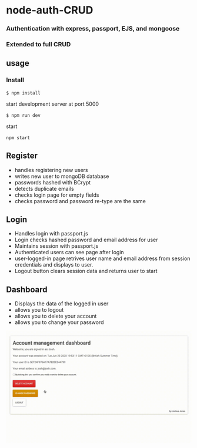 # node-auth-CRUD

### Authentication with express, passport, EJS, and mongoose

### Extended to full CRUD

## usage

### Install

```
$ npm install
```

start development server at port 5000

```
$ npm run dev
```

start

```
npm start
```

## Register

- handles registering new users
- writes new user to mongoDB database
- passwords hashed with BCrypt
- detects duplicate emails
- checks login page for empty fields
- checks password and password re-type are the same

## Login

- Handles login with passport.js
- Login checks hashed password and email address for user
- Maintains session with passport.js
- Authenticated users can see page after login
- user-logged-in page retrives user name and email address from session credentials and displays to user.
- Logout button clears session data and returns user to start

## Dashboard

- Displays the data of the logged in user
- allows you to logout
- allows you to delete your account
- allows you to change your password



![Alt Text](/fullcrud.gif)
